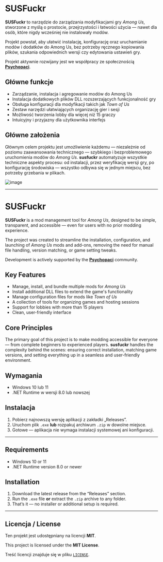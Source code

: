 # SUSFuckr

**SUSFuckr** to narzędzie do zarządzania modyfikacjami gry *Among Us*, stworzone z myślą o prostocie, przejrzystości i łatwości użycia — nawet dla osób, które nigdy wcześniej nie instalowały modów.

Projekt powstał, aby ułatwić instalację, konfigurację oraz uruchamianie modów i dodatków do Among Us, bez potrzeby ręcznego kopiowania plików, szukania odpowiednich wersji czy edytowania ustawień gry.

Projekt aktywnie rozwijany jest we współpracy ze społecznością **[Psychopaci](https://discord.com/invite/psychopaci)**.

## Główne funkcje

- Zarządzanie, instalacja i agregowanie modów do Among Us
- Instalacja dodatkowych plików DLL rozszerzających funkcjonalność gry
- Obsługa konfiguracji dla modyfikacji takich jak *Town of Us*
- Zestaw narzędzi ułatwiających organizację gier i sesji
- Możliwość tworzenia lobby dla więcej niż 15 graczy
- Intuicyjny i przyjazny dla użytkownika interfejs

## Główne założenia

Głównym celem projektu jest umożliwienie każdemu — niezależnie od poziomu zaawansowania technicznego — szybkiego i bezproblemowego uruchomienia modów do *Among Us*. **susfuckr** automatyzuje wszystkie techniczne aspekty procesu: od instalacji, przez weryfikację wersji gry, po konfigurację środowiska — wszystko odbywa się w jednym miejscu, bez potrzeby grzebania w plikach.

![image](https://github.com/user-attachments/assets/f9279f5e-270d-44ec-9ea8-d0352e197048)


---

# SUSFuckr

**SUSFuckr** is a mod management tool for *Among Us*, designed to be simple, transparent, and accessible — even for users with no prior modding experience.

The project was created to streamline the installation, configuration, and launching of *Among Us* mods and add-ons, removing the need for manual file handling, version matching, or game setting tweaks.

Development is actively supported by the **[Psychopaci](https://discord.com/invite/psychopaci)** community.

## Key Features

- Manage, install, and bundle multiple mods for *Among Us*
- Install additional DLL files to extend the game's functionality
- Manage configuration files for mods like *Town of Us*
- A collection of tools for organizing games and hosting sessions
- Support for lobbies with more than 15 players
- Clean, user-friendly interface

## Core Principles

The primary goal of this project is to make modding accessible for everyone — from complete beginners to experienced players. **susfuckr** handles the complexity behind the scenes: ensuring correct installation, matching game versions, and setting everything up in a seamless and user-friendly environment.

## Wymagania

- Windows 10 lub 11
- .NET Runtime w wersji 8.0 lub nowszej

## Instalacja

1. Pobierz najnowszą wersję aplikacji z zakładki „Releases”.
2. Uruchom plik `.exe` **lub** rozpakuj archiwum `.zip` w dowolne miejsce.
3. Gotowe — aplikacja nie wymaga instalacji systemowej ani konfiguracji.

---

## Requirements

- Windows 10 or 11
- .NET Runtime version 8.0 or newer

## Installation

1. Download the latest release from the “Releases” section.
2. Run the `.exe` file **or** extract the `.zip` archive to any folder.
3. That’s it — no installer or additional setup is required.

---

## Licencja / License

Ten projekt jest udostępniany na licencji **MIT**.

This project is licensed under the **MIT License**.

Treść licencji znajduje się w pliku [`LICENSE`](./LICENSE).
